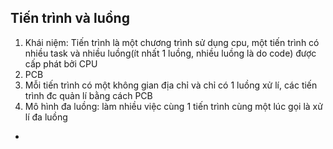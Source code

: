 <h2>Tiến trình và luồng </h2>

1. Khái niệm: Tiến trình là một chương trình sử dụng cpu,
một tiến trình có nhiều task và nhiều luồng(ít nhất 1 luồng, nhiều luồng là do code) được cấp phát bởi CPU
2. PCB
3. Mỗi tiến trình có một không gian địa chỉ và chỉ có 1 luồng xử lí,
 các tiến trình đc quản lí bằng cách PCB
4. Mô hình đa luồng: làm nhiều việc cùng 1 tiến trình cùng một lúc gọi là xử lí đa luồng
 -